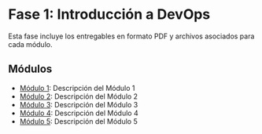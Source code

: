 # Fase 1: Introducción a DevOps

Esta fase incluye los entregables en formato PDF y archivos asociados para cada módulo.

## Módulos

- [Módulo 1](./módulo-1): Descripción del Módulo 1
- [Módulo 2](./módulo-2): Descripción del Módulo 2
- [Módulo 3](./módulo-3): Descripción del Módulo 3
- [Módulo 4](./módulo-4): Descripción del Módulo 4
- [Módulo 5](./módulo-5): Descripción del Módulo 5
